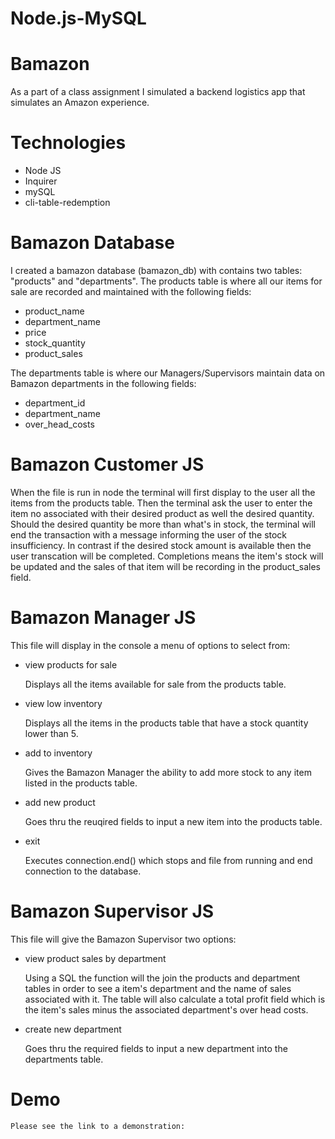 # Node.js-MySQL

# Bamazon

As a part of a class assignment I simulated a backend logistics app that simulates an Amazon experience.

# Technologies

- Node JS
- Inquirer
- mySQL
- cli-table-redemption 


# Bamazon Database

I created a bamazon database (bamazon_db) with contains two tables: "products" and "departments". The products table is where all our items for sale are recorded and maintained with the following fields: 

- product_name
- department_name 
- price
- stock_quantity 
- product_sales

The departments table is where our Managers/Supervisors maintain data on Bamazon departments in the following fields:

- department_id
- department_name
- over_head_costs


# Bamazon Customer JS

When the file is run in node the terminal will first display to the user all the items from the products table. Then the terminal ask the user to enter the item no associated with their desired product as well the desired quantity. Should the desired quantity be more than what's in stock, the terminal will end the transaction with a message informing the user of the stock insufficiency. In contrast if the desired stock amount is available then the user transcation will be completed. Completions means the item's stock will be updated and the sales of that item will be recording in the product_sales field.


# Bamazon Manager JS

This file will display in the console a menu of options to select from:

- view products for sale

    Displays all the items available for sale from the products table.

- view low inventory

    Displays all the items in the products table that have a stock quantity lower than 5.

- add to inventory

    Gives the Bamazon Manager the ability to add more stock to any item listed in the products table.

- add new product

    Goes thru the reuqired fields to input a new item into the products table.

- exit

    Executes connection.end() which stops and file from running and end connection to the database. 


# Bamazon Supervisor JS

This file will give the Bamazon Supervisor two options:

- view product sales by department

    Using a SQL the function will the join the products and department tables in order to see a item's department and the name of sales associated with it. The table will also calculate a total profit field which is the item's sales minus the associated department's over head costs. 

- create new department

    Goes thru the required fields to input a new department into the departments table.


# Demo

    Please see the link to a demonstration:
